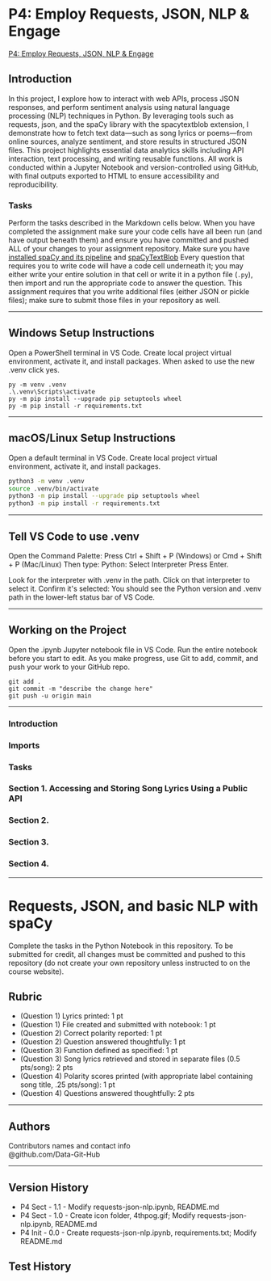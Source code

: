 # P4: Employ Requests, JSON, NLP & Engage

[P4: Employ Requests, JSON, NLP & Engage](https://github.com/Data-Git-Hub/JSON)

## Introduction
In this project, I explore how to interact with web APIs, process JSON responses, and perform sentiment analysis using natural language processing (NLP) techniques in Python. By leveraging tools such as requests, json, and the spaCy library with the spacytextblob extension, I demonstrate how to fetch text data—such as song lyrics or poems—from online sources, analyze sentiment, and store results in structured JSON files. This project highlights essential data analytics skills including API interaction, text processing, and writing reusable functions. All work is conducted within a Jupyter Notebook and version-controlled using GitHub, with final outputs exported to HTML to ensure accessibility and reproducibility.

### Tasks
Perform the tasks described in the Markdown cells below.  When you have completed the assignment make sure your code cells have all been run (and have output beneath them) and ensure you have committed and pushed ALL of your changes to your assignment repository.  Make sure you have [installed spaCy and its pipeline](https://spacy.io/usage#quickstart) and [spaCyTextBlob](https://spacy.io/universe/project/spacy-textblob)  Every question that requires you to write code will have a code cell underneath it; you may either write your entire solution in that cell or write it in a python file (`.py`), then import and run the appropriate code to answer the question.  This assignment requires that you write additional files (either JSON or pickle files); make sure to submit those files in your repository as well.

---

## Windows Setup Instructions

Open a PowerShell terminal in VS Code. 
Create local project virtual environment, activate it, and install packages. 
When asked to use the new .venv click yes. 

```shell
py -m venv .venv
.\.venv\Scripts\activate
py -m pip install --upgrade pip setuptools wheel
py -m pip install -r requirements.txt
```

---

## macOS/Linux Setup Instructions

Open a default terminal in VS Code. 
Create local project virtual environment, activate it, and install packages. 

```zsh
python3 -m venv .venv
source .venv/bin/activate
python3 -m pip install --upgrade pip setuptools wheel
python3 -m pip install -r requirements.txt
```

---

## Tell VS Code to use .venv

Open the Command Palette: Press Ctrl + Shift + P (Windows) or Cmd + Shift + P (Mac/Linux)
Then type: Python: Select Interpreter
Press Enter.

Look for the interpreter with .venv in the path.
Click on that interpreter to select it.
Confirm it's selected: You should see the Python version and .venv path in the lower-left status bar of VS Code.

---

## Working on the Project

Open the .ipynb Jupyter notebook file in VS Code. 
Run the entire notebook before you start to edit. 
As you make progress, use Git to add, commit, and push your work to your GitHub repo.

```shell
git add .
git commit -m "describe the change here"
git push -u origin main
```

---

### Introduction

### Imports

### Tasks

### Section 1. Accessing and Storing Song Lyrics Using a Public API

### Section 2. 

### Section 3. 

### Section 4. 

---

# Requests, JSON, and basic NLP with spaCy

Complete the tasks in the Python Notebook in this repository.
To be submitted for credit, all changes must be committed and pushed to this repository (do not create your own repository unless instructed to on the course website).

## Rubric

* (Question 1) Lyrics printed: 1 pt
* (Question 1) File created and submitted with notebook: 1 pt
* (Question 2) Correct polarity reported: 1 pt
* (Question 2) Question answered thoughtfully: 1 pt
* (Question 3) Function defined as specified: 1 pt
* (Question 3) Song lyrics retrieved and stored in separate files (0.5 pts/song): 2 pts
* (Question 4) Polarity scores printed (with appropriate label containing song title, .25 pts/song): 1 pt
* (Question 4) Questions answered thoughtfully: 2 pts

---

## Authors

Contributors names and contact info <br>
@github.com/Data-Git-Hub <br>

---

## Version History
- P4 Sect - 1.1 - Modify requests-json-nlp.ipynb, README.md
- P4 Sect - 1.0 - Create icon folder, 4thpog.gif; Modify requests-json-nlp.ipynb, README.md
- P4 Init - 0.0 - Create requests-json-nlp.ipynb, requirements.txt; Modify README.md
## Test History